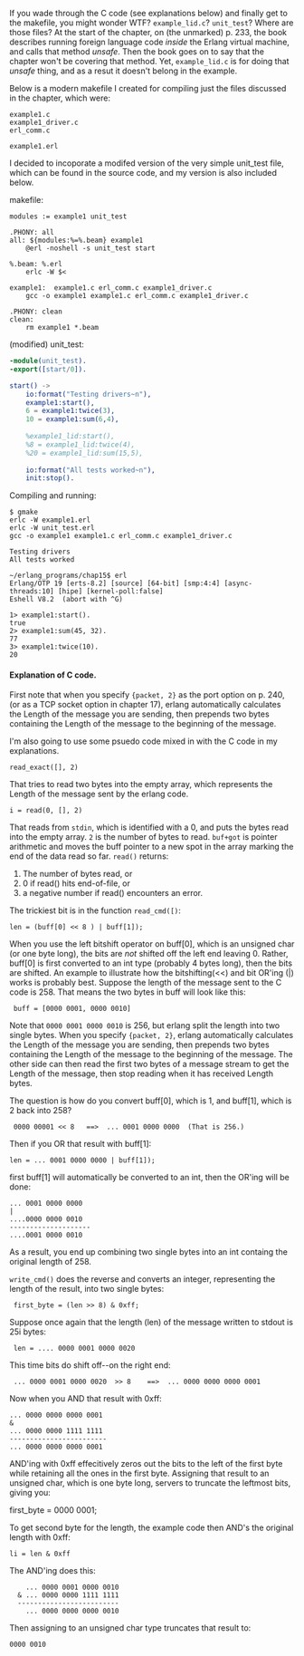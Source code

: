 If you wade through the C code (see explanations below) and finally get to the makefile, you might wonder WTF?  `example_lid.c`?  `unit_test`?  Where are those files?  At the start of the chapter, on (the unmarked) p. 233, the book describes running foreign language code _inside_ the Erlang virtual machine, and calls that method _unsafe_.  Then the book goes on to say that the chapter won't be covering that method.  Yet, `example_lid.c` is for doing that _unsafe_ thing, and as a resut it doesn't belong in the example.  

Below is a modern makefile I created for compiling just the files discussed in the chapter, which were:
```
example1.c
example1_driver.c
erl_comm.c

example1.erl
```
I decided to incoporate a modifed version of the very simple unit_test file, which can be found in the source code, and my version is also included below.

makefile:
```
modules := example1 unit_test

.PHONY: all
all: ${modules:%=%.beam} example1
	@erl -noshell -s unit_test start

%.beam: %.erl
	erlc -W $<

example1:  example1.c erl_comm.c example1_driver.c
	gcc -o example1 example1.c erl_comm.c example1_driver.c

.PHONY: clean
clean:
	rm example1 *.beam
```

(modified) unit_test:
```erlang
-module(unit_test).
-export([start/0]).

start() ->
    io:format("Testing drivers~n"),
    example1:start(),
    6 = example1:twice(3),
    10 = example1:sum(6,4),
    
    %example1_lid:start(),
    %8 = example1_lid:twice(4),
    %20 = example1_lid:sum(15,5),
    
    io:format("All tests worked~n"),
    init:stop().
```

Compiling and running:
```
$ gmake
erlc -W example1.erl
erlc -W unit_test.erl
gcc -o example1 example1.c erl_comm.c example1_driver.c

Testing drivers
All tests worked

~/erlang_programs/chap15$ erl
Erlang/OTP 19 [erts-8.2] [source] [64-bit] [smp:4:4] [async-threads:10] [hipe] [kernel-poll:false]
Eshell V8.2  (abort with ^G)

1> example1:start().
true
2> example1:sum(45, 32).
77
3> example1:twice(10).
20
```

#### Explanation of C code.

First note that when you specify `{packet, 2}` as the port option on p. 240, (or as a TCP socket option in chapter 17), erlang automatically calculates the Length of the message you are sending, then prepends two bytes containing the Length of the message to the beginning of the message.

I'm also going to use some psuedo code mixed in with the C code in my explanations.

```read_exact([], 2)```

That tries to read two bytes into the empty array, which represents the Length of the message sent by the erlang code.

```i = read(0, [], 2)```

That reads from `stdin`, which is identified with a 0, and puts the bytes read into the empty array. `2` is the number of bytes to read.  `buf+got` is pointer arithmetic and moves the buff pointer to a new spot in the array marking the end of the data read so far.  `read()` returns:

1. The number of bytes read, or
2. 0 if read() hits end-of-file, or
3. a negative number if read() encounters an error.


The trickiest bit is in the function ```read_cmd([)```:

    len = (buff[0] << 8 ) | buff[1]);
    
When you use the left bitshift operator on buff[0], which is an unsigned char (or one byte long), the bits are _not_ shifted off the left end leaving 0.  Rather, buff[0] is first converted to an int type (probably 4 bytes long), then the bits are shifted.  An example to illustrate how the bitshifting(<<) and bit OR'ing (|) works is probably best.  Suppose the length of the message sent to the C code is 258.  That means the two bytes in buff will look like this:

     buff = [0000 0001, 0000 0010]  
     
Note that `0000 0001 0000 0010` is 256, but erlang split the length into two single bytes.  When you specify `{packet, 2}`, erlang automatically calculates the Length of the message you are sending, then prepends two bytes containing the Length of the message to the beginning of the message.  The other side can then read the first two bytes of a message stream to get the Length of the message, then stop reading when it has received Length bytes.

The question is how do you convert buff[0], which is 1, and buff[1], which is 2 back into 258?

     0000 00001 << 8   ==>  ... 0001 0000 0000  (That is 256.)

Then if you OR that result with buff[1]:

    len = ... 0001 0000 0000 | buff[1]);

first buff[1] will automatically be converted to an int, then the OR'ing will be done:

```
... 0001 0000 0000
|   
....0000 0000 0010
--------------------
....0001 0000 0010
```

As a result, you end up combining two single bytes into an int containg the original length of 258.  

`write_cmd()` does the reverse and converts an integer, representing the length of the result, into two single bytes:

     first_byte = (len >> 8) & 0xff;

Suppose once again that the length (len) of the message written to stdout is 25i bytes:

     len = .... 0000 0001 0000 0020
     
This time bits do shift off--on the right end:

     ... 0000 0001 0000 0020  >> 8    ==>  ... 0000 0000 0000 0001
       

Now when you AND that result with 0xff:

```
... 0000 0000 0000 0001
&
... 0000 0000 1111 1111
------------------------
... 0000 0000 0000 0001

```

AND'ing with 0xff effecitively zeros out the bits to the left of the first byte while retaining all the ones in the first byte.  Assigning that result to an unsigned char, which is one byte long, servers to truncate the leftmost bits, giving you:

first_byte = 0000 0001;

To get second byte for the length, the example code then AND's the original length with 0xff:

    li = len & 0xff
 
The AND'ing does this:

```
    ... 0000 0001 0000 0010
  & ... 0000 0000 1111 1111
  -------------------------
    ... 0000 0000 0000 0010
```
Then assigning to an unsigned char type truncates that result to:

    0000 0010

			   
                     

    
  

